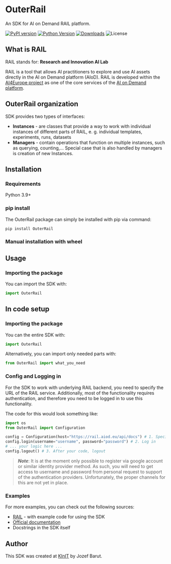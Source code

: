 # OuterRail

An SDK for AI on Demand RAIL platform.

[![PyPI version](https://badge.fury.io/py/OuterRail.svg)](https://badge.fury.io/py/OuterRail)
[![Python Version](https://img.shields.io/pypi/pyversions/OuterRail.svg)](https://pypi.org/project/OuterRail/)
[![Downloads](https://pepy.tech/badge/OuterRail)](https://pepy.tech/project/OuterRail)
![License](https://img.shields.io/pypi/l/OuterRail.svg)

## What is RAIL

RAIL stands for: __Research and Innovation AI Lab__

RAIL is a tool that allows AI practitioners to explore and use AI assets 
directly in the AI on Demand platform (AIoD). RAIL is developed within the 
[AI4Europe project](https://www.ai4europe.eu) as one of the core services 
of the [AI on Demand platform](https://aiod.eu).

## OuterRail organization

SDK provides two types of interfaces:

- __Instances__ - are classes that provide a way to work with individual instances of different parts of RAIL, e. g. individual templates, experiments, runs, datasets
- __Managers__ - contain operations that function on multiple instances, such as querying, counting,...
Special case that is also handled by managers is creation of new Instances.

## Installation 

### Requirements
Python 3.9+

### pip install
The OuterRail package can simply be installed with pip via command:
```sh
pip install OuterRail
```
### Manual installation with wheel

## Usage

### Importing the package

You can import the SDK with:
```python
import OuterRail
```

## In code setup

### Importing the package
You can the entire SDK with:

```python
import OuterRail
```

Alternatively, you can import only needed parts with:

```python
from OuterRail import what_you_need
```

### Config and Logging in

For the SDK to work with underlying RAIL backend, you need to
specify the URL of the RAIL service. Additionally, most of the functionality
requires authentication, and therefore you need to be logged in to use this functionality.

The code for this would look something like:

```python
import os
from OuterRail import Configuration

config = Configuration(host="https://rail.aiod.eu/api/docs") # 1. Specify URL
config.login(username="username", password="password") # 2. Log in
# ... your logic here ...
config.logout() # 3. After your code, logout
```
> **_Note_**: It is at the moment only possible to register via google account or similar identity provider method.
As such, you will need to get access to username and password from personal request to support of the authentication
providers. Unfortunately, the proper channels for this are not yet in place.

### Examples
For more examples, you can check out the following sources:
- [RAIL](https://rail.aiod.eu) - with example code for using the SDK
- [Official documentation](https://aiondemand.github.io/aiod-rail/)
- Docstrings in the SDK itself

## Author

This SDK was created at [KInIT](https://kinit.sk) by Jozef Barut.

